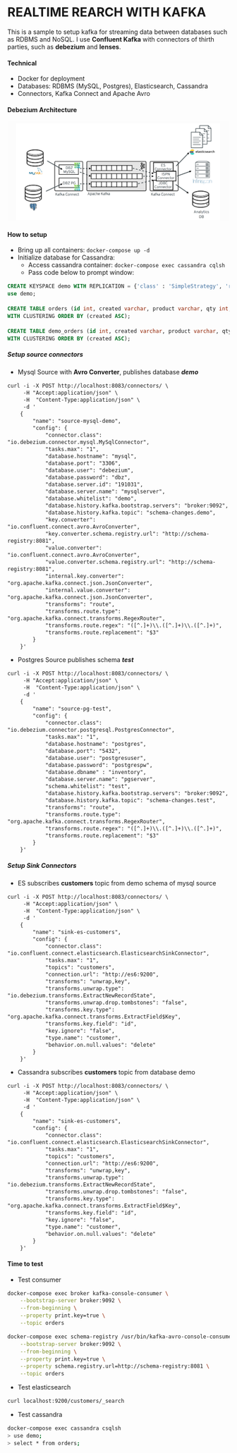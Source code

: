 # REALTIME REARCH WITH KAFKA

This is a sample to setup kafka for streaming data between databases such as RDBMS and NoSQL. I use **Confluent Kafka** with connectors of thirth parties, such as **debezium** and **lenses**.

#### Technical

- Docker for deployment
- Databases: RDBMS (MySQL, Postgres), Elasticsearch, Cassandra
- Connectors, Kafka Connect and Apache Avro

#### Debezium Architecture

![](./assets/debezium-architecture.png)

#### How to setup

- Bring up all containers: `docker-compose up -d`
- Initialize database for Cassandra:
  + Access cassandra container: `docker-compose exec cassandra cqlsh`
  + Pass code below to prompt window:
```sql
CREATE KEYSPACE demo WITH REPLICATION = {'class' : 'SimpleStrategy', 'replication_factor' : 3};
use demo;

CREATE TABLE orders (id int, created varchar, product varchar, qty int, price float, PRIMARY KEY (id, created))
WITH CLUSTERING ORDER BY (created ASC);

CREATE TABLE demo_orders (id int, created varchar, product varchar, qty int, price float, PRIMARY KEY (id, created))
WITH CLUSTERING ORDER BY (created ASC);
```

##### Setup source connectors
- Mysql Source with **Avro Converter**, publishes database ***demo***
```shell
curl -i -X POST http://localhost:8083/connectors/ \
     -H "Accept:application/json" \
     -H  "Content-Type:application/json" \
     -d '
    {
        "name": "source-mysql-demo",
        "config": {
            "connector.class": "io.debezium.connector.mysql.MySqlConnector",
            "tasks.max": "1",
            "database.hostname": "mysql",
            "database.port": "3306",
            "database.user": "debezium",
            "database.password": "dbz",
            "database.server.id": "191031",
            "database.server.name": "mysqlserver",
            "database.whitelist": "demo",
            "database.history.kafka.bootstrap.servers": "broker:9092",
            "database.history.kafka.topic": "schema-changes.demo",
            "key.converter": "io.confluent.connect.avro.AvroConverter",
            "key.converter.schema.registry.url": "http://schema-registry:8081",
            "value.converter": "io.confluent.connect.avro.AvroConverter",
            "value.converter.schema.registry.url": "http://schema-registry:8081",
            "internal.key.converter": "org.apache.kafka.connect.json.JsonConverter",
            "internal.value.converter": "org.apache.kafka.connect.json.JsonConverter",
            "transforms": "route",
            "transforms.route.type": "org.apache.kafka.connect.transforms.RegexRouter",
            "transforms.route.regex": "([^.]+)\\.([^.]+)\\.([^.]+)",
            "transforms.route.replacement": "$3"
        }
    }'
```

- Postgres Source publishes schema ***test***
```shell
curl -i -X POST http://localhost:8083/connectors/ \
     -H "Accept:application/json" \
     -H  "Content-Type:application/json" \
     -d '
    {
        "name": "source-pg-test",
        "config": {
            "connector.class": "io.debezium.connector.postgresql.PostgresConnector",
            "tasks.max": "1",
            "database.hostname": "postgres",
            "database.port": "5432",
            "database.user": "postgresuser",
            "database.password": "postgrespw",
            "database.dbname" : "inventory",
            "database.server.name": "pgserver",
            "schema.whitelist": "test",
            "database.history.kafka.bootstrap.servers": "broker:9092",
            "database.history.kafka.topic": "schema-changes.test",
            "transforms": "route",
            "transforms.route.type": "org.apache.kafka.connect.transforms.RegexRouter",
            "transforms.route.regex": "([^.]+)\\.([^.]+)\\.([^.]+)",
            "transforms.route.replacement": "$3"
        }
    }'
```

##### Setup Sink Connectors
- ES subscribes **customers** topic from demo schema of mysql source
```shell
curl -i -X POST http://localhost:8083/connectors/ \
     -H "Accept:application/json" \
     -H  "Content-Type:application/json" \
     -d '
    {
        "name": "sink-es-customers",
        "config": {
            "connector.class": "io.confluent.connect.elasticsearch.ElasticsearchSinkConnector",
            "tasks.max": "1",
            "topics": "customers",
            "connection.url": "http://es6:9200",
            "transforms": "unwrap,key",
            "transforms.unwrap.type": "io.debezium.transforms.ExtractNewRecordState",
            "transforms.unwrap.drop.tombstones": "false",
            "transforms.key.type": "org.apache.kafka.connect.transforms.ExtractField$Key",
            "transforms.key.field": "id",
            "key.ignore": "false",
            "type.name": "customer",
            "behavior.on.null.values": "delete"
        }
    }'
```
- Cassandra subscribes **customers** topic from database demo
```shell
curl -i -X POST http://localhost:8083/connectors/ \
     -H "Accept:application/json" \
     -H  "Content-Type:application/json" \
     -d '
    {
        "name": "sink-es-customers",
        "config": {
            "connector.class": "io.confluent.connect.elasticsearch.ElasticsearchSinkConnector",
            "tasks.max": "1",
            "topics": "customers",
            "connection.url": "http://es6:9200",
            "transforms": "unwrap,key",
            "transforms.unwrap.type": "io.debezium.transforms.ExtractNewRecordState",
            "transforms.unwrap.drop.tombstones": "false",
            "transforms.key.type": "org.apache.kafka.connect.transforms.ExtractField$Key",
            "transforms.key.field": "id",
            "key.ignore": "false",
            "type.name": "customer",
            "behavior.on.null.values": "delete"
        }
    }'
```

#### Time to test

- Test consumer

```sh
docker-compose exec broker kafka-console-consumer \
    --bootstrap-server broker:9092 \
    --from-beginning \
    --property print.key=true \
    --topic orders
```

```sh
docker-compose exec schema-registry /usr/bin/kafka-avro-console-consumer \
    --bootstrap-server broker:9092 \
    --from-beginning \
    --property print.key=true \
    --property schema.registry.url=http://schema-registry:8081 \
    --topic orders
```

- Test elasticsearch
```sh
curl localhost:9200/customers/_search
```

- Test cassandra
```sh
docker-compose exec cassandra csqlsh
> use demo;
> select * from orders;
```
